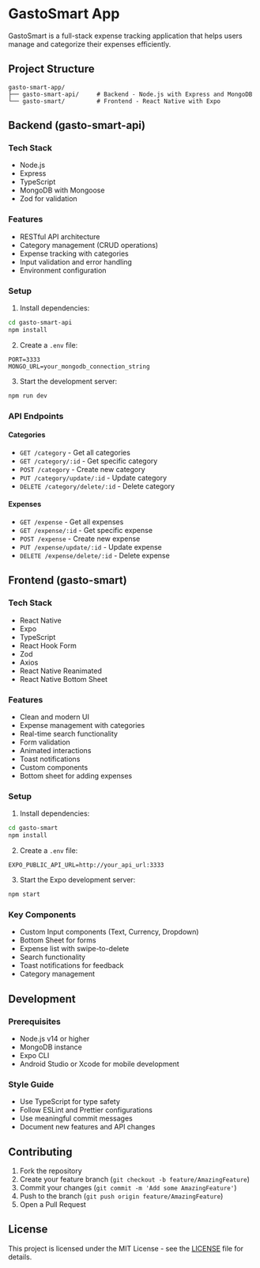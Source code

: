 # GastoSmart App

GastoSmart is a full-stack expense tracking application that helps users manage and categorize their expenses efficiently.

## Project Structure

```
gasto-smart-app/
├── gasto-smart-api/     # Backend - Node.js with Express and MongoDB
└── gasto-smart/         # Frontend - React Native with Expo
```

## Backend (gasto-smart-api)

### Tech Stack
- Node.js
- Express
- TypeScript
- MongoDB with Mongoose
- Zod for validation

### Features
- RESTful API architecture
- Category management (CRUD operations)
- Expense tracking with categories
- Input validation and error handling
- Environment configuration

### Setup
1. Install dependencies:
```bash
cd gasto-smart-api
npm install
```

2. Create a `.env` file:
```env
PORT=3333
MONGO_URL=your_mongodb_connection_string
```

3. Start the development server:
```bash
npm run dev
```

### API Endpoints

#### Categories
- `GET /category` - Get all categories
- `GET /category/:id` - Get specific category
- `POST /category` - Create new category
- `PUT /category/update/:id` - Update category
- `DELETE /category/delete/:id` - Delete category

#### Expenses
- `GET /expense` - Get all expenses
- `GET /expense/:id` - Get specific expense
- `POST /expense` - Create new expense
- `PUT /expense/update/:id` - Update expense
- `DELETE /expense/delete/:id` - Delete expense

## Frontend (gasto-smart)

### Tech Stack
- React Native
- Expo
- TypeScript
- React Hook Form
- Zod
- Axios
- React Native Reanimated
- React Native Bottom Sheet

### Features
- Clean and modern UI
- Expense management with categories
- Real-time search functionality
- Form validation
- Animated interactions
- Toast notifications
- Custom components
- Bottom sheet for adding expenses

### Setup
1. Install dependencies:
```bash
cd gasto-smart
npm install
```

2. Create a `.env` file:
```env
EXPO_PUBLIC_API_URL=http://your_api_url:3333
```

3. Start the Expo development server:
```bash
npm start
```

### Key Components
- Custom Input components (Text, Currency, Dropdown)
- Bottom Sheet for forms
- Expense list with swipe-to-delete
- Search functionality
- Toast notifications for feedback
- Category management

## Development

### Prerequisites
- Node.js v14 or higher
- MongoDB instance
- Expo CLI
- Android Studio or Xcode for mobile development

### Style Guide
- Use TypeScript for type safety
- Follow ESLint and Prettier configurations
- Use meaningful commit messages
- Document new features and API changes

## Contributing
1. Fork the repository
2. Create your feature branch (`git checkout -b feature/AmazingFeature`)
3. Commit your changes (`git commit -m 'Add some AmazingFeature'`)
4. Push to the branch (`git push origin feature/AmazingFeature`)
5. Open a Pull Request

## License
This project is licensed under the MIT License - see the [LICENSE](LICENSE) file for details.